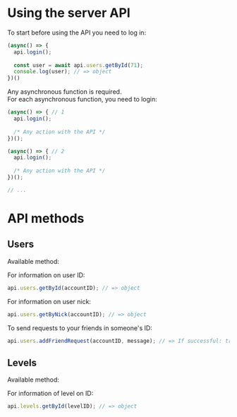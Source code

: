 # Using the server API
To start before using the API you need to log in:
```js
(async() => {
  api.login();
  
  const user = await api.users.getById(71);
  console.log(user); // => object
})()
```
Any asynchronous function is required.</br>
For each asynchronous function, you need to login:
```js
(async() => { // 1
  api.login();
  
  /* Any action with the API */
})();

(async() => { // 2
  api.login();
  
  /* Any action with the API */
})();

// ...
```
# API methods
## Users
Available method:</br>

For information on user ID:
```js
api.users.getById(accountID); // => object
```

For information on user nick:
```js
api.users.getByNick(accountID); // => object
```

To send requests to your friends in someone's ID:
```js
api.users.addFriendRequest(accountID, message); // => If successful: true
```
## Levels
Available method:</br>

For information of level on ID:
```js
api.levels.getById(levelID); // => object
```
